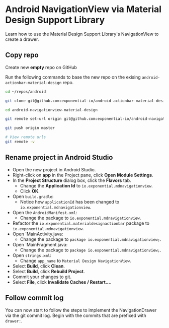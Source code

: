 # Android NavigationView via Material Design Support Library

Learn how to use the Material Design Support Library's NavigationView to create a drawer.

## Copy repo

Create new **empty** repo on GitHub

Run the following commands to base the new repo on the exising `android-actionbar-material-design` repo.

```bash
cd ~/repos/android

git clone git@github.com:exponential-io/android-actionbar-material-design.git android-navigationview-material-design

cd android-navigationview-material-design

git remote set-url origin git@github.com:exponential-io/android-navigationview-material-design.git

git push origin master

# View remote urls
git remote -v
```

## Rename project in Android Studio

- Open the new project in Android Studio.
- Right-click on **app** in the Project pane, click **Open Module Settings**.
- In the **Project Structure** dialog box, click the **Flavors** tab.
    - Change the **Application Id** to `io.exponential.mdnavigationview`.
    - Click **OK**.
- Open `build.gradle`:
    - Notice how `applicationId` has been changed to `io.exponential.mdnavigationview`.
- Open the `AndroidManifest.xml`:
    - Change the package to `io.exponential.mdnavigationview`.
- Refactor the `io.exponential.materialdesignactionbar` package to `io.exponential.mdnavigationview`.
- Open `MainActivity.java:
    - Change the package to `package io.exponential.mdnavigationview;`.
- Open `MainFragment.java:
    - Change the package to `package io.exponential.mdnavigationview;`.
- Open `strings.xml`:
    - Change `app_name` to `Material Design NavigationView`.
- Select **Build**, click **Clean**.
- Select **Build**, click **Rebuild Project**.
- Commit your changes to git.
- Select **File**, click **Invalidate Caches / Restart...**.

## Follow commit log

You can now start to follow the steps to implement the NavigationDrawer via the git commit log. Begin with the commits that are prefixed with `drawer:`.


